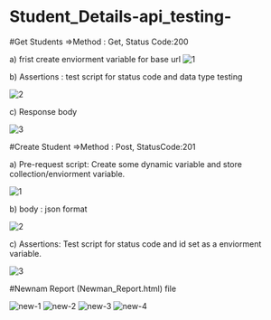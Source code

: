 # Student_Details-api_testing-

#Get Students
=>Method : Get, Status Code:200

a) frist create enviorment variable for base url
 ![1](https://user-images.githubusercontent.com/20767815/230129477-804d1767-1021-4480-b021-f202de1de4c0.png)

b) Assertions : test script for status code and data type testing

![2](https://user-images.githubusercontent.com/20767815/230131329-a61e012e-efaf-449d-a047-fc9636371a7c.png)

c) Response body

![3](https://user-images.githubusercontent.com/20767815/230131887-f2059e0f-aa7f-4ae5-bf46-6590522289d0.png)

#Create Student
=>Method : Post, StatusCode:201

a) Pre-request script: Create some dynamic variable and store collection/enviorment variable.

![1](https://user-images.githubusercontent.com/20767815/230135593-2c34d387-2edf-4216-861c-9c3371afcce9.png)

b) body : json format

![2](https://user-images.githubusercontent.com/20767815/230136181-f8af12b1-9afe-4a00-9e19-58e20289a554.png)

c) Assertions: Test script for status code and id set as a enviorment variable.

![3](https://user-images.githubusercontent.com/20767815/230136835-4124f2eb-7c0c-4378-b5f5-8052e61eceb6.png)


#Newnam Report (Newman_Report.html) file

![new-1](https://user-images.githubusercontent.com/20767815/230013438-0227aa40-8565-43f9-8b06-9362a4ec63b8.png)
![new-2](https://user-images.githubusercontent.com/20767815/230013555-459295ad-7092-4a81-bc3d-89e7f6f64a65.png)
![new-3](https://user-images.githubusercontent.com/20767815/230013579-15e36a80-dd24-4c44-9f4f-91d79b6cc909.png)
![new-4](https://user-images.githubusercontent.com/20767815/230013599-1b4b8e38-6085-47b2-9fa5-c909cee907d2.png)
